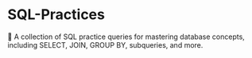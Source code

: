 # SQL-Practices
💾 A collection of SQL practice queries for mastering database concepts, including SELECT, JOIN, GROUP BY, subqueries, and more.
